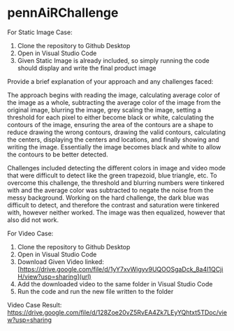 # pennAiRChallenge

For Static Image Case:
1. Clone the repository to Github Desktop
2. Open in Visual Studio Code
3. Given Static Image is already included, so simply running the code should display and write the final product image

Provide a brief explanation of your approach and any challenges faced:

The approach begins with reading the image, calculating average color of the image as a whole, subtracting the average color of the image from the original image, blurring the image, grey scaling the image, setting a threshold for each pixel to either become black or white, calculating the contours of the image, ensuring the area of the contours are a shape to reduce drawing the wrong contours, drawing the valid contours, calculating the centers, displaying the centers and locations, and finally showing and writing the image.  Essentially the image becomes black and white to allow the contours to be better detected.

Challenges included detecting the different colors in image and video mode that were difficult to detect like the green trapezoid, blue triangle, etc.  To overcome this challenge, the threshold and blurring numbers were tinkered with and the average color was subtracted to negate the noise from the messy background.  Working on the hard challenge, the dark blue was difficult to detect, and therefore the contrast and saturation were tinkered with, however neither worked.  The image was then equalized, however that also did not work.

For Video Case:
1. Clone the repository to Github Desktop
2. Open in Visual Studio Code
3. Download Given Video linked: [https://drive.google.com/file/d/1yY7xvWigyv9UQOOSgaDck_8a4I1QCjiH/view?usp=sharing](url)
5. Add the downloaded video to the same folder in Visual Studio Code
6. Run the code and run the new file written to the folder

Video Case Result:
[https://drive.google.com/file/d/128Zoe20vZ5RvEA4Zk7LEyYQhtxt5TDoc/view?usp=sharing
](url)
